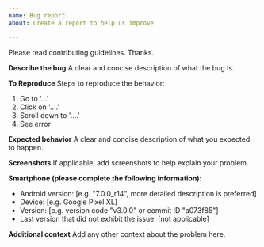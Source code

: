 ```yaml
---
name: Bug report
about: Create a report to help us improve

---
```


Please read contributing guidelines. Thanks.

**Describe the bug**
A clear and concise description of what the bug is.

**To Reproduce**
Steps to reproduce the behavior:
1. Go to '...'
2. Click on '....'
3. Scroll down to '....'
4. See error

**Expected behavior**
A clear and concise description of what you expected to happen.

**Screenshots**
If applicable, add screenshots to help explain your problem.

**Smartphone (please complete the following information):**
 - Android version: [e.g. "7.0.0_r14", more detailed description is preferred]
 - Device: [e.g. Google Pixel XL]
 - Version: [e.g. version code "v3.0.0" or commit ID "a073f85"]
 - Last version that did not exhibit the issue: [not applicable]

**Additional context**
Add any other context about the problem here.
